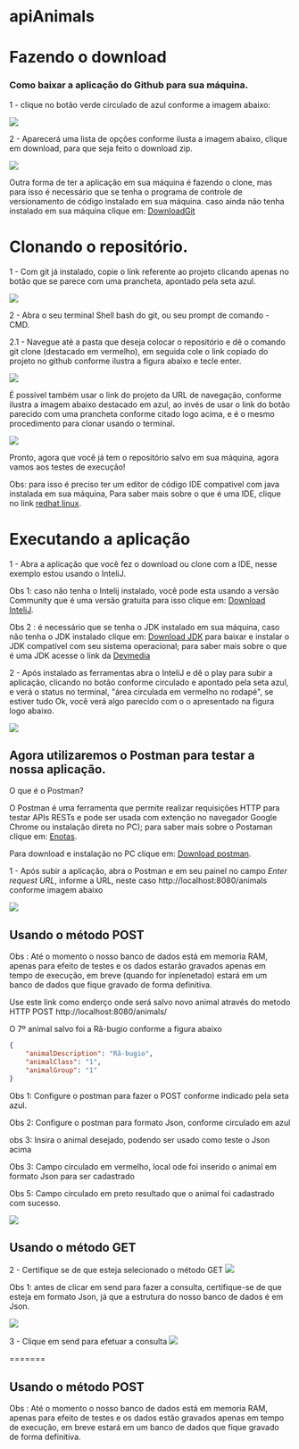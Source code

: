 # apiAnimals


# Fazendo o download

### Como baixar a aplicação do Github para sua máquina.
1 - clique no botão verde circulado de azul conforme a imagem abaixo:

![](images/downloadZip1.png)


2 - Aparecerá uma lista de opções conforme ilusta a imagem abaixo, clique em download, para que seja feito o download zip.

![](images/downloadZip2.png)

Outra forma de ter a aplicação em sua máquina é fazendo o clone,
mas para isso é necessário que se tenha o programa de controle de versionamento de código instalado em sua máquina. caso ainda não tenha instalado em sua máquina clique em: [DownloadGit](https://git-scm.com/)

# Clonando o repositório.

1 - Com git já instalado, copie o link referente ao projeto clicando apenas no botão que se parece com uma prancheta, apontado pela seta azul.

![](images/clone1.png)

2 - Abra o seu terminal Shell bash do git, ou seu prompt de comando - CMD.  

2.1 - Navegue até a pasta que deseja colocar o repositório e dê o comando 
git clone (destacado em vermelho), em seguida cole o link copiado do projeto no github conforme ilustra a figura abaixo e tecle enter.

![](images/gitClone1.png)

É possível também usar o link do projeto da URL de navegação, conforme ilustra a imagem abaixo destacado em azul, ao invés de usar o link do botão parecido com uma prancheta conforme citado logo acima, e é o mesmo procedimento para clonar usando o terminal.

![](images/linkPainelNavegacao.png)

Pronto, agora que você já tem o repositório salvo em sua máquina, agora vamos aos testes de execução!

Obs: para isso é preciso ter um editor de código IDE compativel com java instalada em sua máquina,  Para saber mais sobre o que é uma IDE, clique no link [redhat linux]( https://www.redhat.com/pt-br/topics/middleware/what-is-ide).



# Executando a aplicação

1 - Abra a aplicação que você fez o download ou clone com a IDE, nesse exemplo estou usando o InteliJ.

Obs 1: caso não tenha o Intelij instalado, você pode esta usando a versão Community que é uma versão gratuita para isso clique em: [Download InteliJ](https://www.jetbrains.com/pt-br/idea/download/#section=windows).
 

Obs 2 : é necessário que se tenha o JDK instalado em sua máquina, caso não tenha o JDK 
instalado clique em: [Download JDK](https://www.oracle.com/br/java/technologies/javase-jdk11-downloads.html) para baixar e instalar o JDK compatível com seu sistema operacional;  para saber mais sobre o que é uma JDK acesse o link da [Devmedia]( https://www.devmedia.com.br/introducao-ao-java-jdk/28896)


2 - Após instalado as ferramentas abra o InteliJ e dê o play para subir a aplicação, clicando no botão conforme circulado e apontado pela seta azul, e verá o status no terminal, "área circulada em vermelho no rodapé", se estiver tudo Ok, você verá algo parecido com o o apresentado na figura logo abaixo.

![](images/terminalIntelij.png)

## Agora utilizaremos o Postman para testar a nossa aplicação.

O que é o Postman?

O Postman é uma ferramenta que permite realizar requisições HTTP para testar APIs RESTs e pode ser usada com extenção no navegador Google Chrome ou instalação direta no PC); para saber mais  sobre o Postaman clique em: [Enotas](https://enotas.com.br/blog/postman/).

Para download e instalação no PC clique em: [Download postman](https://www.postman.com/downloads/).

1 - Após subir a aplicação, abra o Postman e em seu painel no campo _Enter request URL_, informe a URL, neste caso http://localhost:8080/animals conforme imagem abaixo

![](images/urlPostaman.png)

## Usando o método POST

Obs : Até o momento o nosso banco de dados está em memoria  RAM, apenas para efeito de testes e os dados estarão gravados apenas em tempo de execução, em breve (quando for inplenetado) estará em um banco de dados que fique gravado de forma definitiva.

Use este link como enderço onde será salvo  novo animal através do metodo HTTP POST http://localhost:8080/animals/


O 7º animal salvo foi a Rã-bugio conforme a figura abaixo 
```json
{
    "animalDescription": "Rã-bugio",
    "animalClass": "1",
    "animalGroup": "1"
}

```
Obs 1: Configure o postman para fazer o POST conforme indicado pela seta azul.

Obs 2: Configure o postman para formato Json, conforme circulado em azul

obs 3: Insira o animal desejado, podendo ser usado como teste o Json acima

Obs 3: Campo circulado em vermelho, local ode foi inserido o animal em formato Json para ser cadastrado

Obs 5: Campo circulado em preto resultado que o animal foi cadastrado com sucesso.


![](images/postAnfibio1.png)

## Usando o método GET

2 - Certifique se de que esteja selecionado o método GET
![](images/get.png)

Obs 1: antes de clicar em send para fazer a consulta, certifique-se de que esteja em formato Json, já que a estrutura do nosso banco de dados é em Json.


![](images/selecioneJson.png)

3 - Clique em send para efetuar a consulta
![](images/send.png)

=======
## Usando o método POST
Obs : Até o momento o nosso banco de dados está em memoria  RAM, apenas para efeito de testes e os dados estão gravados apenas em tempo de execução, em breve estará em um banco de dados que fique gravado de forma definitiva.
